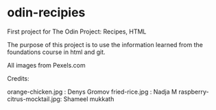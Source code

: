 # odin-recipies
First project for The Odin Project: Recipes, HTML 

The purpose of this project is to use the information learned from the foundations course in html and git.

All images from Pexels.com


Credits:

orange-chicken.jpg : Denys Gromov 
fried-rice.jpg : Nadja M
raspberry-citrus-mocktail.jpg: Shameel mukkath
